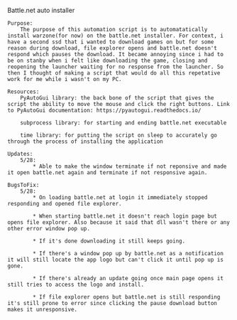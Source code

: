 Battle.net auto installer

    Purpose:
        The purpose of this automation script is to automatatically install warzone(for now) on the battle.net installer. For context, i have a second ssd that i wanted to download games on but for some reason during download, file explorer opens and battle.net doesn't respond which pauses the download. It became annoying since i had to be on stanby when i felt like downloading the game, closing and reopening the launcher waiting for no response from the launcher. So then I thought of making a script that would do all this repetative work for me while i wasn't on my PC.
    
    Resources:
        PyAutoGui library: the back bone of the script that gives the script the ability to move the mouse and click the right buttons. Link to PyAutoGui documentation: https://pyautogui.readthedocs.io/

        subprocess library: for starting and ending battle.net executable

        time library: for putting the script on sleep to accurately go through the process of installing the application
    
    Updates:
        5/28:
            * Able to make the window terminate if not reponsive and made it open battle.net again and terminate if not responsive again.

    BugsToFix:
        5/28:
            * On loading battle.net at login it immediately stopped responding and opened file explorer.

            * When starting battle.net it doesn't reach login page but opens file explorer. Also because it said that dll wasn't there or any other error window pop up.

            * If it's done downloading it still keeps going.

            * If there's a window pop up by battle.net as a notification it will still locate the app logo but can't click it until pop up is gone.

            * If there's already an update going once main page opens it still tries to access the logo and install.

            * If file explorer opens but battle.net is still responding it's still prone to error since clicking the pause download button makes it unresponsive.

